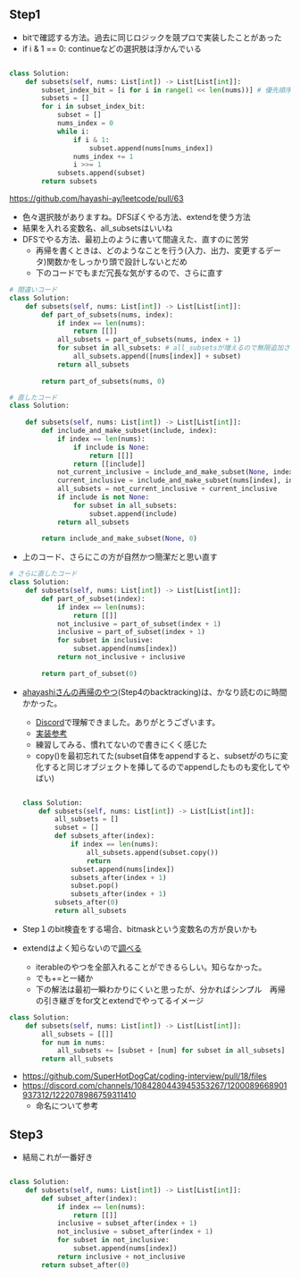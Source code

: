 ## Step1

- bitで確認する方法。過去に同じロジックを競プロで実装したことがあった
- if i & 1 == 0: continueなどの選択肢は浮かんでいる

```python

class Solution:
    def subsets(self, nums: List[int]) -> List[List[int]]:
        subset_index_bit = [i for i in range(1 << len(nums))] # 優先順序
        subsets = []
        for i in subset_index_bit:
            subset = []
            nums_index = 0
            while i:
                if i & 1:
                    subset.append(nums[nums_index])
                nums_index += 1
                i >>= 1
            subsets.append(subset)
        return subsets
```

https://github.com/hayashi-ay/leetcode/pull/63

- 色々選択肢がありますね。DFSぽくやる方法、extendを使う方法
- 結果を入れる変数名、all_subsetsはいいね
- DFSでやる方法、最初上のように書いて間違えた、直すのに苦労
    - 再帰を書くときは、どのようなことを行う(入力、出力、変更するデータ)関数かをしっかり頭で設計しないとだめ
    - 下のコードでもまだ冗長な気がするので、さらに直す

```python
# 間違いコード
class Solution:
    def subsets(self, nums: List[int]) -> List[List[int]]:
        def part_of_subsets(nums, index):
            if index == len(nums):
                return [[]]
            all_subsets = part_of_subsets(nums, index + 1)
            for subset in all_subsets: # all_subsetsが増えるので無限追加される
                all_subsets.append([nums[index]] + subset)
            return all_subsets
        
        return part_of_subsets(nums, 0)
```

```python
# 直したコード
class Solution:
    
    def subsets(self, nums: List[int]) -> List[List[int]]:
        def include_and_make_subset(include, index):
            if index == len(nums):
                if include is None:
                    return [[]]
                return [[include]]
            not_current_inclusive = include_and_make_subset(None, index+1)
            current_inclusive = include_and_make_subset(nums[index], index+1)
            all_subsets = not_current_inclusive + current_inclusive
            if include is not None:
                for subset in all_subsets:
                    subset.append(include)
            return all_subsets
        
        return include_and_make_subset(None, 0)
```

- 上のコード、さらにこの方が自然かつ簡潔だと思い直す

```python
# さらに直したコード
class Solution:
    def subsets(self, nums: List[int]) -> List[List[int]]:
        def part_of_subset(index):
            if index == len(nums):
                return [[]]
            not_inclusive = part_of_subset(index + 1)
            inclusive = part_of_subset(index + 1)
            for subset in inclusive:
                subset.append(nums[index])
            return not_inclusive + inclusive
        
        return part_of_subset(0)
```

- [ahayashiさんの再帰のやつ](https://github.com/hayashi-ay/leetcode/pull/63/files)(Step4のbacktracking)は、かなり読むのに時間かかった。
    - [Discord](https://discord.com/channels/1084280443945353267/1226508154833993788/1250316040257404929)で理解できました。ありがとうございます。
    - [実装参考](https://drken1215.hatenablog.com/entry/2020/05/04/190252)
    - 練習してみる、慣れてないので書きにくく感じた
    - copy()を最初忘れてた(subset自体をappendすると、subsetがのちに変化すると同じオブジェクトを挿してるのでappendしたものも変化してやばい)
    
    ```python
    
    class Solution:
        def subsets(self, nums: List[int]) -> List[List[int]]:
            all_subsets = []
            subset = []
            def subsets_after(index):
                if index == len(nums):
                    all_subsets.append(subset.copy())
                    return
                subset.append(nums[index])
                subsets_after(index + 1)
                subset.pop()
                subsets_after(index + 1)
            subsets_after(0)
            return all_subsets
    ```
    
- Step１のbit検査をする場合、bitmaskという変数名の方が良いかも
- extendはよく知らないので[調べる](https://docs.python.org/3/tutorial/datastructures.html)
    - iterableのやつを全部入れることができるらしい。知らなかった。
    - でも+=と一緒か
    - 下の解法は最初一瞬わかりにくいと思ったが、分かればシンプル　再帰の引き継ぎをfor文とextendでやってるイメージ

```python
class Solution:
    def subsets(self, nums: List[int]) -> List[List[int]]:
        all_subsets = [[]]
        for num in nums:
            all_subsets += [subset + [num] for subset in all_subsets]
        return all_subsets
```

- https://github.com/SuperHotDogCat/coding-interview/pull/18/files
- https://discord.com/channels/1084280443945353267/1200089668901937312/1222078986759311410
    - 命名について参考

## Step3

- 結局これが一番好き

```python

class Solution:
    def subsets(self, nums: List[int]) -> List[List[int]]:
        def subset_after(index):
            if index == len(nums):
                return [[]]
            inclusive = subset_after(index + 1)
            not_inclusive = subset_after(index + 1)
            for subset in not_inclusive:
                subset.append(nums[index])
            return inclusive + not_inclusive
        return subset_after(0)
```

